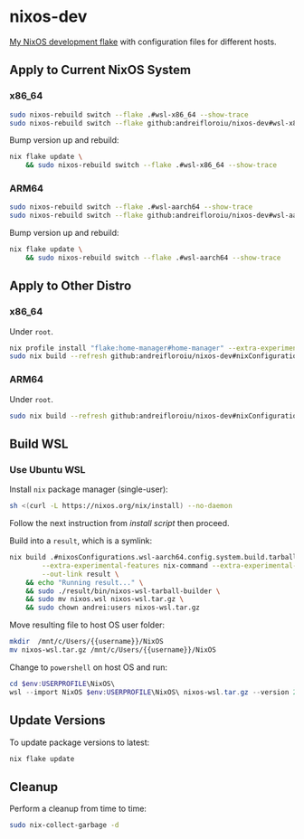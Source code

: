 # nixos-dev

[My NixOS development flake](https://nixos.wiki/wiki/flakes) with configuration files for different hosts.

## Apply to Current NixOS System

### __x86_64__

```bash
sudo nixos-rebuild switch --flake .#wsl-x86_64 --show-trace
sudo nixos-rebuild switch --flake github:andreifloroiu/nixos-dev#wsl-x86_64
```

Bump version up and rebuild:

```bash
nix flake update \
    && sudo nixos-rebuild switch --flake .#wsl-x86_64 --show-trace
```

### __ARM64__

```bash
sudo nixos-rebuild switch --flake .#wsl-aarch64 --show-trace
sudo nixos-rebuild switch --flake github:andreifloroiu/nixos-dev#wsl-aarch64
```

Bump version up and rebuild:

```bash
nix flake update \
    && sudo nixos-rebuild switch --flake .#wsl-aarch64 --show-trace
```

## Apply to Other Distro

### __x86_64__

Under ```root```.

```bash
nix profile install "flake:home-manager#home-manager" --extra-experimental-features nix-command --extra-experimental-features flakes
sudo nix build --refresh github:andreifloroiu/nixos-dev#nixConfigurations.admin-x86_64 --extra-experimental-features nix-command --extra-experimental-features flakes
```

### __ARM64__

Under ```root```.

```bash
sudo nix build --refresh github:andreifloroiu/nixos-dev#nixConfigurations.admin-aarch64 --extra-experimental-features nix-command --extra-experimental-features flakes
```

## Build WSL

### Use Ubuntu WSL

Install ```nix``` package manager (single-user):

```bash
sh <(curl -L https://nixos.org/nix/install) --no-daemon
```

Follow the next instruction from _install script_ then proceed.

Build into a ```result```, which is a symlink:

```bash
nix build .#nixosConfigurations.wsl-aarch64.config.system.build.tarballBuilder \
        --extra-experimental-features nix-command --extra-experimental-features flakes \
        --out-link result \
    && echo "Running result..." \
    && sudo ./result/bin/nixos-wsl-tarball-builder \
    && sudo mv nixos.wsl nixos-wsl.tar.gz \
    && sudo chown andrei:users nixos-wsl.tar.gz
```

Move resulting file to host OS user folder:

```bash
mkdir  /mnt/c/Users/{{username}}/NixOS
mv nixos-wsl.tar.gz /mnt/c/Users/{{username}}/NixOS
```

Change to ```powershell``` on host OS and run:

```powershell
cd $env:USERPROFILE\NixOS\
wsl --import NixOS $env:USERPROFILE\NixOS\ nixos-wsl.tar.gz --version 2
```

## Update Versions

To update package versions to latest:

```bash
nix flake update
```

## Cleanup

Perform a cleanup from time to time:

```bash
sudo nix-collect-garbage -d
```
